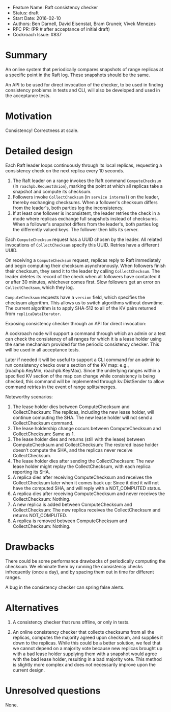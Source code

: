 -   Feature Name: Raft consistency checker
-   Status: draft
-   Start Date: 2016-02-10
-   Authors: Ben Darnell, David Eisenstat, Bram Gruneir, Vivek Menezes
-   RFC PR: (PR \# after acceptance of initial draft)
-   Cockroach Issue: \#837

Summary
=======

An online system that periodically compares snapshots of range replicas
at a specific point in the Raft log. These snapshots should be the same.

An API to be used for direct invocation of the checker, to be used in
finding consistency problems in tests and CLI, will also be developed
and used in the acceptance tests.

Motivation
==========

Consistency! Correctness at scale.

Detailed design
===============

Each Raft leader loops continuously through its local replicas,
requesting a consistency check on the next replica every 10 seconds.

1.  The Raft leader on a range invokes the Raft command
    `ComputeChecksum` (in `roachpb.RequestUnion`), marking the point at
    which all replicas take a snapshot and compute its checksum.
2.  Followers invoke `CollectChecksum` (in `service internal`) on the
    leader, thereby exchanging checksums. When a follower's checksum
    differs from the leader's, both parties log the inconsistency.
3.  If at least one follower is inconsistent, the leader retries the
    check in a mode where replicas exchange full snapshots instead
    of checksums. When a follower's snapshot differs from the leader's,
    both parties log the differently valued keys. The follower then
    kills its server.

Each `ComputeChecksum` request has a UUID chosen by the leader. All
related invocations of `CollectChecksum` specify this UUID. Retries have
a different UUID.

On receiving a `ComputeChecksum` request, replicas reply to Raft
immediately and begin computing their checksum asynchronously. When
followers finish their checksum, they send it to the leader by calling
`CollectChecksum`. The leader deletes its record of the check when all
followers have contacted it or after 30 minutes, whichever comes first.
Slow followers get an error on `CollectChecksum`, which they log.

`ComputeChecksum` requests have a `version` field, which specifies the
checksum algorithm. This allows us to switch algorithms without
downtime. The current algorithm is to apply SHA-512 to all of the KV
pairs returned from `replicaDataIterator`.

Exposing consistency checker through an API for direct invocation:

A cockroach node will support a command through which an admin or a test
can check the consistency of all ranges for which it is a lease holder
using the same mechanism provided for the periodic consistency checker.
This will be used in all acceptance tests.

Later if needed it will be useful to support a CLI command for an admin
to run consistency checks over a section of the KV map: e.g.,
\[roachpb.KeyMin, roachpb.KeyMax). Since the underlying ranges within a
specified KV section of the map can change while consistency is being
checked, this command will be implemented through kv.DistSender to allow
command retries in the event of range splits/merges.

Noteworthy scenarios:

1.  The lease holder dies between ComputeChecksum and CollectChecksum:
    The replicas, including the new lease holder, will continue
    computing the SHA. The new lease holder will not send a
    CollectChecksum command.
2.  The lease holdership change occurs between ComputeChecksum and
    CollectChecksum: Same as 1.
3.  The lease holder dies and returns (still with the lease) between
    ComputeChecksum and CollectChecksum: The restored lease holder
    doesn’t compute the SHA, and the replicas never
    receive CollectChecksum.
4.  The lease holder dies after sending the CollectChecksum: The new
    lease holder might replay the CollectChecksum, with each replica
    reporting its SHA.
5.  A replica dies after receiving ComputeChecksum and receives the
    CollectChecksum later when it comes back up: Since it died it will
    not have the computed SHA, and will reply with a
    NOT\_COMPUTED status.
6.  A replica dies after receiving ComputeChecksum and never receives
    the CollectChecksum: Nothing.
7.  A new replica is added between ComputeChecksum and CollectChecksum:
    The new replica receives the CollectChecksum and
    returns NOT\_COMPUTED.
8.  A replica is removed between ComputeChecksum and
    CollectChecksum: Nothing.

Drawbacks
=========

There could be some performance drawbacks of periodically computing the
checksum. We eliminate them by running the consistency checks
infrequently (once a day), and by spacing them out in time for different
ranges.

A bug in the consistency checker can spring false alerts.

Alternatives
============

1.  A consistency checker that runs offline, or only in tests.

2.  An online consistency checker that collects checksums from all the
    replicas, computes the majority agreed upon checksum, and supplies
    it down to the replicas. While this could be a better solution, we
    feel that we cannot depend on a majority vote because new replicas
    brought up with a bad lease holder supplying them with a snapshot
    would agree with the bad lease holder, resulting in a bad
    majority vote. This method is slightly more complex and does not
    necessarily improve upon the current design.

Unresolved questions
====================

None.
